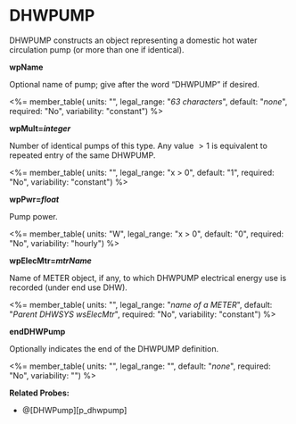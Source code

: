 # DHWPUMP

DHWPUMP constructs an object representing a domestic hot water circulation pump (or more than one if identical).

**wpName**

Optional name of pump; give after the word “DHWPUMP” if desired.

<%= member_table(
units: "",
legal_range: "_63 characters_",
default: "_none_",
required: "No",
variability: "constant")
%>

**wpMult=_integer_**

Number of identical pumps of this type. Any value $>1$ is equivalent to repeated entry of the same DHWPUMP.

<%= member_table(
units: "",
legal_range: "x $>$ 0",
default: "1",
required: "No",
variability: "constant")
%>

**wpPwr=_float_**

Pump power.

<%= member_table(
units: "W",
legal_range: "x $>$ 0",
default: "0",
required: "No",
variability: "hourly")
%>

**wpElecMtr=_mtrName_**

Name of METER object, if any, to which DHWPUMP electrical energy use is recorded (under end use DHW).

<%= member_table(
units: "",
legal_range: "_name of a METER_",
default: "_Parent DHWSYS wsElecMtr_",
required: "No",
variability: "constant")
%>

**endDHWPump**

Optionally indicates the end of the DHWPUMP definition.

<%= member_table(
units: "",
legal_range: "",
default: "_none_",
required: "No",
variability: "")
%>

**Related Probes:**

- @[DHWPump][p_dhwpump]
